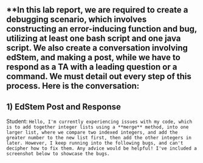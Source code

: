 ## **In this lab report, we are required to create a debugging scenario, which involves constructing an error-inducing function and bug, utilizing at least one bash script and one java script. We also create a conversation involving edStem, and making a post, while we have to respond as a TA with a leading question or a command. We must detail out every step of this process. Here is the conversation:

## **1) EdStem Post and Response**
Student:
```Hello, I'm currently experiencing issues with my code, which is to add together integer lists using a **merge** method, into one larger list, where we compare two indexed integers, and add the greater number to the new list first, then add the other integers in later. However, I keep running into the following bugs, and can't decipher how to fix them. Any advice would be helpful! I've included a screenshot below to showcase the bugs.```
